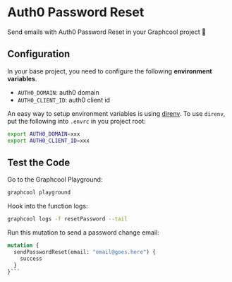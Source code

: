 # Auth0 Password Reset

Send emails with  Auth0 Password Reset in your Graphcool project 🎁

## Configuration

In your base project, you need to configure the following **environment variables**.

- `AUTH0_DOMAIN`: auth0 domain
- `AUTH0_CLIENT_ID`: auth0 client id

An easy way to setup environment variables is using [direnv](https://direnv.net/).
To use `direnv`, put the following into `.envrc` in you project root:

```sh
export AUTH0_DOMAIN=xxx
export AUTH0_CLIENT_ID=xxx
```

## Test the Code

Go to the Graphcool Playground:

```sh
graphcool playground
```

Hook into the function logs:

```sh
graphcool logs -f resetPassword --tail
```

Run this mutation to send a password change email:

```graphql
mutation {
  sendPasswordReset(email: "email@goes.here") {
    success  
  }
}```
